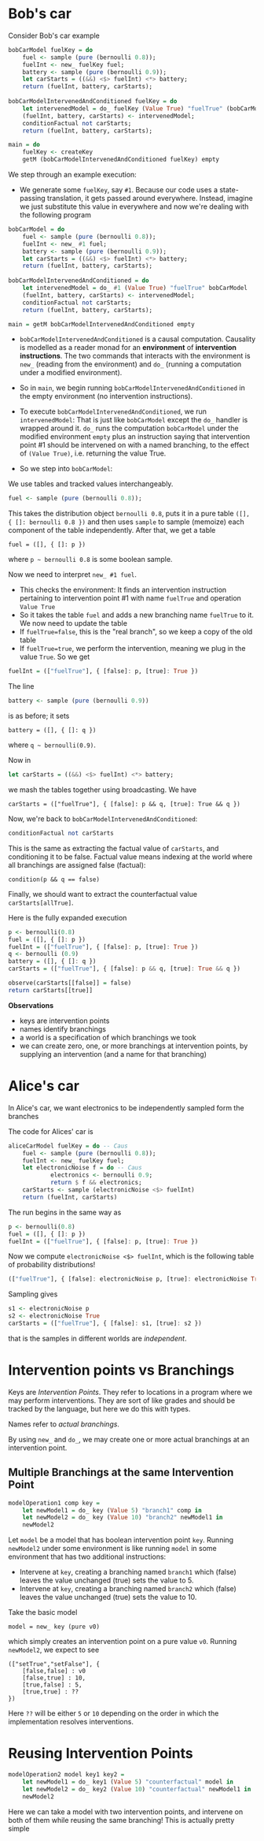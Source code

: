 # Bob's car

Consider Bob's car example

```haskell
bobCarModel fuelKey = do 
    fuel <- sample (pure (bernoulli 0.8));
    fuelInt <- new_ fuelKey fuel;
    battery <- sample (pure (bernoulli 0.9));
    let carStarts = ((&&) <$> fuelInt) <*> battery;
    return (fuelInt, battery, carStarts);
    
bobCarModelIntervenedAndConditioned fuelKey = do 
    let intervenedModel = do_ fuelKey (Value True) "fuelTrue" (bobCarModel fuelKey)
    (fuelInt, battery, carStarts) <- intervenedModel;
    conditionFactual not carStarts;
    return (fuelInt, battery, carStarts);

main = do
    fuelKey <- createKey
    getM (bobCarModelIntervenedAndConditioned fuelKey) empty 
```

We step through an example execution:

* We generate some `fuelKey`, say `#1`. Because our code uses a state-passing translation, it gets passed around everywhere. Instead, imagine we just substitute this value in everywhere and now we're dealing with the following program

```haskell
bobCarModel = do 
    fuel <- sample (pure (bernoulli 0.8));
    fuelInt <- new_ #1 fuel;
    battery <- sample (pure (bernoulli 0.9));
    let carStarts = ((&&) <$> fuelInt) <*> battery;
    return (fuelInt, battery, carStarts);
    
bobCarModelIntervenedAndConditioned = do 
    let intervenedModel = do_ #1 (Value True) "fuelTrue" bobCarModel
    (fuelInt, battery, carStarts) <- intervenedModel;
    conditionFactual not carStarts;
    return (fuelInt, battery, carStarts);

main = getM bobCarModelIntervenedAndConditioned empty 
```
* `bobCarModelIntervenedAndConditioned` is a causal computation. Causality is modelled as a reader monad for an **environment** of **intervention instructions**. The two commands that interacts with the environment is `new_` (reading from the environment) and `do_` (running a computation under a modified environment).

* So in `main`, we begin running `bobCarModelIntervenedAndConditioned` in the empty environment (no intervention instructions).
* To execute `bobCarModelIntervenedAndConditioned`, we run `intervenedModel`: That is just like `bobCarModel` except the `do_` handler is wrapped around it. `do_` runs the computation `bobCarModel` under the modified environment ``empty`` plus an instruction saying that intervention point #1 should be intervened on with a named branching, to the effect of `(Value True)`, i.e. returning the value True.

* So we step into `bobCarModel`:

We use tables and tracked values interchangeably.

```haskell
fuel <- sample (pure (bernoulli 0.8));
```

This takes the distribution object ``bernoulli 0.8``, puts it in a pure table `([], { []: bernoulli 0.8 })` and then uses `sample` to sample (memoize) each component of the table independently. After that, we get a table 

```
fuel = ([], { []: p })
```

where `p ~ bernoulli 0.8` is some boolean sample.

Now we need to interpret `new_ #1 fuel`.

* This checks the environment: It finds an intervention instruction pertaining to intervention point #1 with name `fuelTrue` and operation `Value True`
* So it takes the table `fuel` and adds a new branching name `fuelTrue` to it. We now need to update the table
* If `fuelTrue=false`, this is the "real branch", so we keep a copy of the old table
* If `fuelTrue=true`, we perform the intervention, meaning we plug in the value `True`. So we get

```haskell
fuelInt = (["fuelTrue"], { [false]: p, [true]: True })
```

The line
```haskell
battery <- sample (pure (bernoulli 0.9))
```
is as before; it sets
```
battery = ([], { []: q })
```
where `q ~ bernoulli(0.9)`.

Now in 
```haskell
let carStarts = ((&&) <$> fuelInt) <*> battery;
```
we mash the tables together using broadcasting. We have
```
carStarts = (["fuelTrue"], { [false]: p && q, [true]: True && q })
```

Now, we're back to `bobCarModelIntervenedAndConditioned`:

```haskell
conditionFactual not carStarts
```

This is the same as extracting the factual value of `carStarts`, and conditioning it to be false. Factual value means indexing at the world where all branchings are assigned false (factual):

```
condition(p && q == false)
```

Finally, we should want to extract the counterfactual value `carStarts[allTrue]`.

Here is the fully expanded execution

```haskell
p <- bernoulli(0.8)
fuel = ([], { []: p })
fuelInt = (["fuelTrue"], { [false]: p, [true]: True })
q <- bernoulli (0.9)
battery = ([], { []: q })
carStarts = (["fuelTrue"], { [false]: p && q, [true]: True && q })

observe(carStarts[[false]] = false)
return carStarts[[true]]
```

**Observations**
* keys are intervention points
* names identify branchings
* a world is a specification of which branchings we took  
* we can create zero, one, or more branchings at intervention points, by supplying an intervention (and a name for that branching)

# Alice's car

In Alice's car, we want electronics to be independently sampled form the branches

The code for Alices' car is

```haskell
aliceCarModel fuelKey = do -- Caus
    fuel <- sample (pure (bernoulli 0.8));
    fuelInt <- new_ fuelKey fuel;
    let electronicNoise f = do -- Caus
            electronics <- bernoulli 0.9;
            return $ f && electronics;
    carStarts <- sample (electronicNoise <$> fuelInt)
    return (fuelInt, carStarts)
```

The run begins in the same way as 
```haskell
p <- bernoulli(0.8)
fuel = ([], { []: p })
fuelInt = (["fuelTrue"], { [false]: p, [true]: True })
```
Now we compute `electronicNoise <$> fuelInt`, which is the following table of probability distributions!

```haskell
(["fuelTrue"], { [false]: electronicNoise p, [true]: electronicNoise True })
```

Sampling gives
```haskell
s1 <- electronicNoise p
s2 <- electronicNoise True
carStarts = (["fuelTrue"], { [false]: s1, [true]: s2 })
```

that is the samples in different worlds are *independent*.

# Intervention points vs Branchings

Keys are *Intervention Points*. They refer to locations in a program where we may perform interventions. They are sort of like grades and should be tracked by the language, but here we do this with types.

Names refer to *actual branchings*.

By using `new_` and `do_`, we may create one or more actual branchings at an intervention point.

## Multiple Branchings at the same Intervention Point

```haskell
modelOperation1 comp key = 
    let newModel1 = do_ key (Value 5) "branch1" comp in
    let newModel2 = do_ key (Value 10) "branch2" newModel1 in
    newModel2

```

Let `model` be a model that has boolean intervention point `key`. Running `newModel2` under some environment is like running `model` in some environment that has two additional instructions:
* Intervene at `key`, creating a branching named `branch1` which (false) leaves the value unchanged (true) sets the value to 5.
* Intervene at `key`, creating a branching named `branch2` which (false) leaves the value unchanged (true) sets the value to 10.

Take the basic model

```
model = new_ key (pure v0)
```

which simply creates an intervention point on a pure value `v0`. Running `newModel2`, we expect to see

```
(["setTrue","setFalse"], {
    [false,false] : v0
    [false,true] : 10,
    [true,false] : 5,
    [true,true] : ??
})
```

Here `??` will be either `5` or `10` depending on the order in which the implementation resolves interventions.

# Reusing Intervention Points

```haskell
modelOperation2 model key1 key2 = 
    let newModel1 = do_ key1 (Value 5) "counterfactual" model in
    let newModel2 = do_ key2 (Value 10) "counterfactual" newModel1 in
    newModel2
```

Here we can take a model with two intervention points, and intervene on both of them while reusing the same branching! This is actually pretty simple
